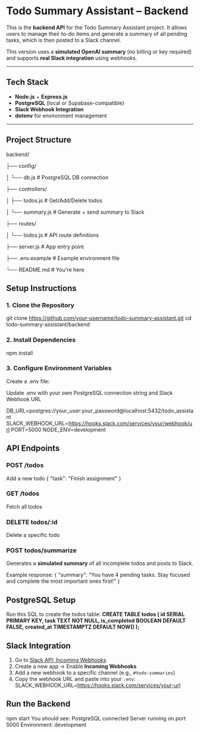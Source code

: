 # Todo Summary Assistant – Backend

This is the **backend API** for the Todo Summary Assistant project. It allows users to manage their to-do items and generate a summary of all pending tasks, which is then posted to a Slack channel.

This version uses a **simulated OpenAI summary** (no billing or key required) and supports **real Slack integration** using webhooks.

---

## Tech Stack

- **Node.js** + **Express.js**
- **PostgreSQL** (local or Supabase-compatible)
- **Slack Webhook Integration**
- **dotenv** for environment management

---

## Project Structure

backend/

├── config/

│   └── db.js                # PostgreSQL DB connection

├── controllers/

│   ├── todos.js             # Get/Add/Delete todos

│   └── summary.js           # Generate + send summary to Slack

├── routes/

│   └── todos.js             # API route definitions

├── server.js                # App entry point

├── .env.example             # Example environment file

└── README.md                # You're here


## Setup Instructions

### 1. **Clone the Repository**

git clone https://github.com/your-username/todo-summary-assistant.git
cd todo-summary-assistant/backend


### 2. **Install Dependencies**

npm install

### 3. **Configure Environment Variables**

Create a .env file:

Update .env with your own PostgreSQL connection string and Slack Webhook URL

DB_URL=postgres://your_user:your_password@localhost:5432/todo_assistant
SLACK_WEBHOOK_URL=https://hooks.slack.com/services/your/webhook/url
PORT=5000
NODE_ENV=development

## API Endpoints

### POST /todos

Add a new todo
{
  "task": "Finish assignment"
}



### GET /todos

Fetch all todos

### DELETE todos/:id

Delete a specific todo

### POST todos/summarize

Generates a **simulated summary** of all incomplete todos and posts to Slack.

Example response:
{
  "summary": "You have 4 pending tasks. Stay focused and complete the most important ones first!"
}



## PostgreSQL Setup

Run this SQL to create the todos table:
**CREATE TABLE todos (
  id SERIAL PRIMARY KEY,
  task TEXT NOT NULL,
  is_completed BOOLEAN DEFAULT FALSE,
  created_at TIMESTAMPTZ DEFAULT NOW()
);**

## Slack Integration

1. Go to [Slack API: Incoming Webhooks]()
2. Create a new app → Enable **Incoming Webhooks**
3. Add a new webhook to a specific channel (e.g., `#todo-summaries`)
4. Copy the webhook URL and paste into your `.env`:
   SLACK_WEBHOOK_URL=https://hooks.slack.com/services/your-url

## Run the Backend

npm start
You should see:
	PostgreSQL connected
	Server running on port 5000
	Environment: development
